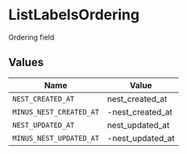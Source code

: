 # ListLabelsOrdering

Ordering field


## Values

| Name                    | Value                   |
| ----------------------- | ----------------------- |
| `NEST_CREATED_AT`       | nest_created_at         |
| `MINUS_NEST_CREATED_AT` | -nest_created_at        |
| `NEST_UPDATED_AT`       | nest_updated_at         |
| `MINUS_NEST_UPDATED_AT` | -nest_updated_at        |